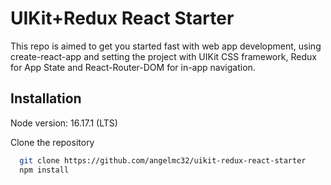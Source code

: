 # UIKit+Redux React Starter

This repo is aimed to get you started fast with web app development, using create-react-app and setting the project with UIKit CSS framework, Redux for App State and React-Router-DOM for in-app navigation.

## Installation

Node version: 16.17.1 (LTS)

Clone the repository

```bash
  git clone https://github.com/angelmc32/uikit-redux-react-starter
  npm install
```
